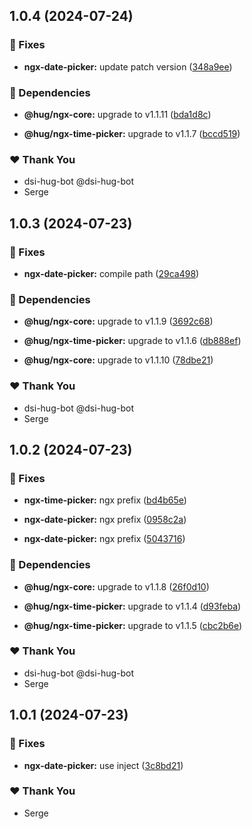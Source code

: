 ## 1.0.4 (2024-07-24)


### 🐛 Fixes

- **ngx-date-picker:** update patch version ([348a9ee](https://github.com/DSI-HUG/ngx-components/commit/348a9ee))


### 🌱 Dependencies

- **@hug/ngx-core:** upgrade to v1.1.11 ([bda1d8c](https://github.com/DSI-HUG/ngx-components/commit/bda1d8c))

- **@hug/ngx-time-picker:** upgrade to v1.1.7 ([bccd519](https://github.com/DSI-HUG/ngx-components/commit/bccd519))


### ❤️  Thank You

- dsi-hug-bot @dsi-hug-bot
- Serge

## 1.0.3 (2024-07-23)


### 🐛 Fixes

- **ngx-date-picker:** compile path ([29ca498](https://github.com/DSI-HUG/ngx-components/commit/29ca498))


### 🌱 Dependencies

- **@hug/ngx-core:** upgrade to v1.1.9 ([3692c68](https://github.com/DSI-HUG/ngx-components/commit/3692c68))

- **@hug/ngx-time-picker:** upgrade to v1.1.6 ([db888ef](https://github.com/DSI-HUG/ngx-components/commit/db888ef))

- **@hug/ngx-core:** upgrade to v1.1.10 ([78dbe21](https://github.com/DSI-HUG/ngx-components/commit/78dbe21))


### ❤️  Thank You

- dsi-hug-bot @dsi-hug-bot
- Serge

## 1.0.2 (2024-07-23)


### 🐛 Fixes

- **ngx-time-picker:** ngx prefix ([bd4b65e](https://github.com/DSI-HUG/ngx-components/commit/bd4b65e))

- **ngx-date-picker:** ngx prefix ([0958c2a](https://github.com/DSI-HUG/ngx-components/commit/0958c2a))

- **ngx-date-picker:** ngx prefix ([5043716](https://github.com/DSI-HUG/ngx-components/commit/5043716))


### 🌱 Dependencies

- **@hug/ngx-core:** upgrade to v1.1.8 ([26f0d10](https://github.com/DSI-HUG/ngx-components/commit/26f0d10))

- **@hug/ngx-time-picker:** upgrade to v1.1.4 ([d93feba](https://github.com/DSI-HUG/ngx-components/commit/d93feba))

- **@hug/ngx-time-picker:** upgrade to v1.1.5 ([cbc2b6e](https://github.com/DSI-HUG/ngx-components/commit/cbc2b6e))


### ❤️  Thank You

- dsi-hug-bot @dsi-hug-bot
- Serge

## 1.0.1 (2024-07-23)


### 🐛 Fixes

- **ngx-date-picker:** use inject ([3c8bd21](https://github.com/DSI-HUG/ngx-components/commit/3c8bd21))


### ❤️  Thank You

- Serge